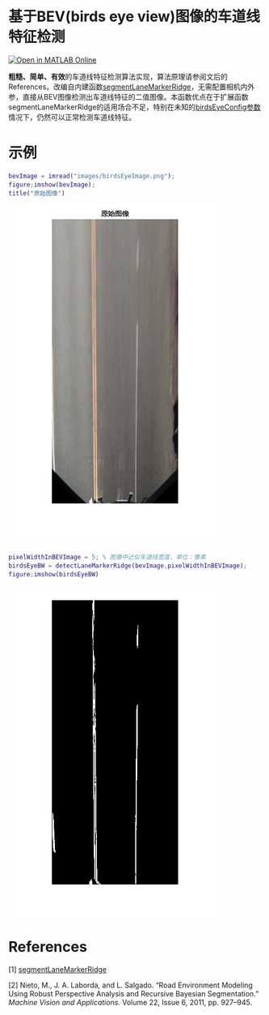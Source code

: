 
# 基于BEV(birds eye view)图像的车道线特征检测

[![Open in MATLAB Online](https://www.mathworks.com/images/responsive/global/open-in-matlab-online.svg)](https://matlab.mathworks.com/open/github/v1?repo=cuixing158/segmentLaneMarkerRidge)

**粗糙、简单、有效**的车道线特征检测算法实现，算法原理请参阅文后的References。改编自内建函数[segmentLaneMarkerRidge](https://ww2.mathworks.cn/help/driving/ref/segmentlanemarkerridge.html)，无需配置相机内外参，直接从BEV图像检测出车道线特征的二值图像。本函数优点在于扩展函数 segmentLaneMarkerRidge的适用场合不足，特别在未知的[birdsEyeConfig参数](https://ww2.mathworks.cn/help/driving/ref/segmentlanemarkerridge.html#bvkw2zz-1-birdsEyeConfig)情况下，仍然可以正常检测车道线特征。

# 示例
```matlab
bevImage = imread("images/birdsEyeImage.png");
figure;imshow(bevImage);
title("原始图像")
```

![figure_0.png](example_media/figure_0.png)

```matlab

pixelWidthInBEVImage = 5; % 图像中近似车道线宽度，单位：像素
birdsEyeBW = detectLaneMarkerRidge(bevImage,pixelWidthInBEVImage);
figure;imshow(birdsEyeBW)
```

![figure_1.png](example_media/figure_1.png)
# References

[1] [segmentLaneMarkerRidge](https://ww2.mathworks.cn/help/driving/ref/segmentlanemarkerridge.html)


[2] Nieto, M., J. A. Laborda, and L. Salgado. “Road Environment Modeling Using Robust Perspective Analysis and Recursive Bayesian Segmentation.” *Machine Vision and Applications.* Volume 22, Issue 6, 2011, pp. 927–945.

